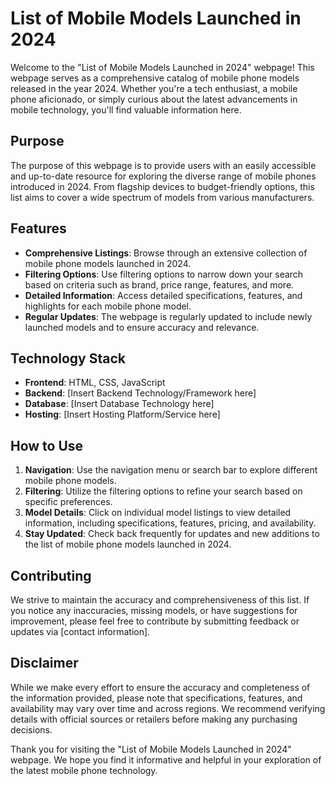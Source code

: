 # List of Mobile Models Launched in 2024

Welcome to the "List of Mobile Models Launched in 2024" webpage! This webpage serves as a comprehensive catalog of mobile phone models released in the year 2024. Whether you're a tech enthusiast, a mobile phone aficionado, or simply curious about the latest advancements in mobile technology, you'll find valuable information here.

## Purpose
The purpose of this webpage is to provide users with an easily accessible and up-to-date resource for exploring the diverse range of mobile phones introduced in 2024. From flagship devices to budget-friendly options, this list aims to cover a wide spectrum of models from various manufacturers.

## Features
- **Comprehensive Listings**: Browse through an extensive collection of mobile phone models launched in 2024.
- **Filtering Options**: Use filtering options to narrow down your search based on criteria such as brand, price range, features, and more.
- **Detailed Information**: Access detailed specifications, features, and highlights for each mobile phone model.
- **Regular Updates**: The webpage is regularly updated to include newly launched models and to ensure accuracy and relevance.

## Technology Stack
- **Frontend**: HTML, CSS, JavaScript
- **Backend**: [Insert Backend Technology/Framework here]
- **Database**: [Insert Database Technology here]
- **Hosting**: [Insert Hosting Platform/Service here]

## How to Use
1. **Navigation**: Use the navigation menu or search bar to explore different mobile phone models.
2. **Filtering**: Utilize the filtering options to refine your search based on specific preferences.
3. **Model Details**: Click on individual model listings to view detailed information, including specifications, features, pricing, and availability.
4. **Stay Updated**: Check back frequently for updates and new additions to the list of mobile phone models launched in 2024.

## Contributing
We strive to maintain the accuracy and comprehensiveness of this list. If you notice any inaccuracies, missing models, or have suggestions for improvement, please feel free to contribute by submitting feedback or updates via [contact information].

## Disclaimer
While we make every effort to ensure the accuracy and completeness of the information provided, please note that specifications, features, and availability may vary over time and across regions. We recommend verifying details with official sources or retailers before making any purchasing decisions.

Thank you for visiting the "List of Mobile Models Launched in 2024" webpage. We hope you find it informative and helpful in your exploration of the latest mobile phone technology.
 